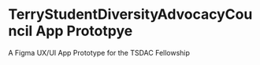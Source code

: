# TerryStudentDiversityAdvocacyCouncil App Prototpye
A Figma UX/UI App Prototype for the TSDAC Fellowship
